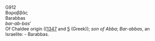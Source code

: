 G912  
Βαραββᾶς  
Barabbas  
*bar-ab-bas‘*  
Of Chaldee origin (\[[1347](h1347) and [5](g0005) (Greek)); *son* *of*
*Abba*; *Bar-abbas*, an Israelite: - Barabbas.  
